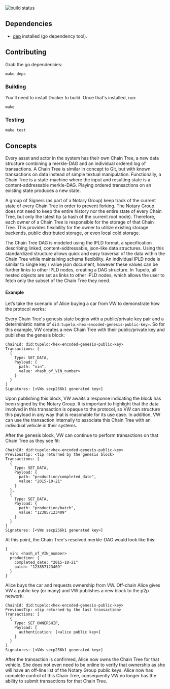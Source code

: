 ![build status](https://codebuild.eu-central-1.amazonaws.com/badges?uuid=eyJlbmNyeXB0ZWREYXRhIjoiNzNEYm4vWFlsRmQrdHNWajZjNW1aVEZTZWVUNkVodXFxbmJQdEJ6N2RZVVZhY2lKbXFyWEV6azBvTGpWRXRNempRbUxCYWJjL0g5S29RVG1kTDVrK3NzPSIsIml2UGFyYW1ldGVyU3BlYyI6Ii9KOTZXT2xFdk90SlJnTE0iLCJtYXRlcmlhbFNldFNlcmlhbCI6MX0%3D&branch=master)

## Dependencies

* [dep](https://github.com/golang/dep) installed (go dependency tool).

## Contributing

Grab the go dependencies:

`make deps`

### Building

You'll need to install Docker to build. Once that's installed, run:

`make`

### Testing

`make test`

## Concepts
Every asset and actor in the system has their own Chain Tree, a new data structure combining a merkle-DAG and an individual ordered log of transactions. A Chain Tree is similar in concept to Git, but with known transactions on data instead of simple textual manipulation. Functionally, a Chain Tree is a state-machine where the input and resulting state is a content-addressable merkle-DAG. Playing ordered transactions on an existing state produces a new state. 

A group of Signers (as part of a Notary Group) keep track of the current state of every Chain Tree in order to prevent forking. The Notary Group does not need to keep the entire history nor the entire state of every Chain Tree, but only the latest tip (a hash of the current root node). Therefore, each owner of a Chain Tree is responsible for the storage of that Chain Tree. This provides flexibility for the owner to utilize existing storage backends, public distributed storage, or even local cold storage.

The Chain Tree DAG is modeled using the IPLD format, a specification describing linked, content-addressable, json-like data structures. Using this standardized structure allows quick and easy traversal of the data within the Chain Tree while maintaining schema flexibility. An individual IPLD node is similar to single key / value json document, however these values can be further links to other IPLD nodes, creating a DAG structure. In Tupelo, all nested objects are set as links to other IPLD nodes, which allows the user to fetch only the subset of the Chain Tree they need.

#### Example
Let’s take the scenario of Alice buying a car from VW to demonstrate how the protocol works:

Every Chain Tree's genesis state begins with a public/private key pair and a deterministic name of `did:tupelo:<hex-encoded-genesis-public-key>`. So for this example, VW creates a new Chain Tree with their public/private key and publishes the genesis block:
```
ChainId: did:tupelo:<hex-encoded-genesis-public-key>
Transactions: [
  {
    Type: SET_DATA,
    Payload: {
      path: "vin",
      value: <hash_of_VIN_number>
    }
  }
]
Signatures: [<VWs secp256k1 generated key>]
```

Upon publishing this block, VW awaits a response indicating the block has been signed by the Notary Group. It is important to highlight that the data involved in this transaction is opaque to the protocol, so VW can structure this payload in any way that is reasonable for its use case. In addition, VW can use the transaction internally to associate this Chain Tree with an individual vehicle in their systems.

After the genesis block, VW can continue to perform transactions on that Chain Tree as they see fit:
```
ChainId: did:tupelo:<hex-encoded-genesis-public-key>
PreviousTip: <tip returned by the genesis block>
Transactions: [
  {
    Type: SET_DATA,
    Payload: {
      path: "production/completed_date",
      value: "2015-10-21"
    }
  },
  {
    Type: SET_DATA,
    Payload: {
      path: "production/batch",
      value: "123857123409"
    }
  }
]
Signatures: [<VWs secp256k1 generated key>]
```

At this point, the Chain Tree's resolved merkle-DAG would look like this:
```
{
  vin: <hash_of_VIN_number>
  production: {
    completed_date: "2015-10-21"
    batch: "123857123409"
  }
}
```

Alice buys the car and requests ownership from VW. Off-chain Alice gives VW a public key (or many) and VW publishes a new block to the p2p network:
```
ChainId: did:tupelo:<hex-encoded-genesis-public-key>
PreviousTip: <tip returned by the last transaction>
Transactions: [
  {
    Type: SET_OWNERSHIP,
    Payload: {
      authentication: [<alice public key>]
    }
  }
]
Signatures: [<VWs secp256k1 generated key>]
```

After the transaction is confirmed, Alice now owns the Chain Tree for that vehicle. She does not even need to be online to verify that ownership as she will have an off-line list of the Notary Group public keys. Alice now has complete control of this Chain Tree, consequently VW no longer has the ability to submit transactions for that Chain Tree. 
